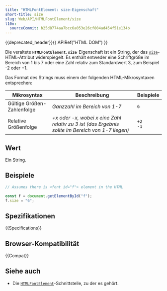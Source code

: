```yaml
---
title: "HTMLFontElement: size-Eigenschaft"
short-title: size
slug: Web/API/HTMLFontElement/size
l10n:
  sourceCommit: b25d8774aa7bcc6a053e26cf804ad454f51e134b
---
```


{{deprecated_header}}{{ APIRef("HTML DOM") }}

Die veraltete
**`HTMLFontElement.size`**-Eigenschaft ist ein
String, der das [`size`](/de/docs/Web/HTML/Element/font#size)-HTML-Attribut widerspiegelt. Es enthält entweder eine Schriftgröße im Bereich von 1 bis 7 oder eine
Zahl relativ zum Standardwert 3, zum Beispiel -2 oder +1.

Das Format des Strings muss einem der folgenden HTML-Mikrosyntaxen entsprechen:

<table class="no-markdown">
  <thead>
    <tr>
      <th scope="col">Mikrosyntax</th>
      <th scope="col">Beschreibung</th>
      <th scope="col">Beispiele</th>
    </tr>
  </thead>
  <tbody>
    <tr>
      <td>Gültige Größen-Zahlenfolge</td>
      <td><em>Ganzzahl im Bereich von 1-7</em></td>
      <td><code>6</code></td>
    </tr>
    <tr>
      <td>Relative Größenfolge</td>
      <td>
        <em>+x oder -x, wobei x eine Zahl relativ zu 3 ist (das Ergebnis sollte im Bereich von 1-7 liegen)</em>
      </td>
      <td>
        <code>+2<br />-1</code>
      </td>
    </tr>
  </tbody>
</table>

## Wert

Ein String.

## Beispiele

```js
// Assumes there is <font id="f"> element in the HTML

const f = document.getElementById("f");
f.size = "6";
```

## Spezifikationen

{{Specifications}}

## Browser-Kompatibilität

{{Compat}}

## Siehe auch

- Die [`HTMLFontElement`](/de/docs/Web/API/HTMLFontElement)-Schnittstelle, zu der es gehört.
